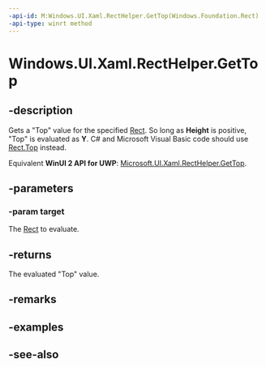 ```yaml
---
-api-id: M:Windows.UI.Xaml.RectHelper.GetTop(Windows.Foundation.Rect)
-api-type: winrt method
---
```


<!-- Method syntax
public float GetTop(Windows.Foundation.Rect target)
-->

# Windows.UI.Xaml.RectHelper.GetTop

## -description

Gets a "Top" value for the specified [Rect](../windows.foundation/rect.md). So long as **Height** is positive, "Top" is evaluated as **Y**. C# and Microsoft Visual Basic code should use [Rect.Top](/dotnet/api/windows.foundation.rect.top?view=dotnet-uwp-10.0&preserve-view=true) instead.

Equivalent **WinUI 2 API for UWP**: [Microsoft.UI.Xaml.RectHelper.GetTop](/windows/winui/api/microsoft.ui.xaml.recthelper.gettop).

## -parameters

### -param target

The [Rect](../windows.foundation/rect.md) to evaluate.

## -returns

The evaluated "Top" value.

## -remarks

## -examples

## -see-also
